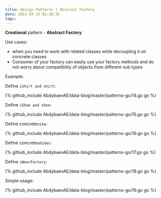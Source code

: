 ```yaml
---
title: Design Patterns | Abstract Factory
date: 2021-03-15 02:38:35
tags:
---
```


**Creational** pattern - **Abstract Factory**

Use cases:

- when you need to work with related classes while decoupling it on concrete classes 
- Consumer of your factory can easily use your factory methods and do not worry about compatibility of objects from different sub types 

Example: 

Define <code>iShirt and shirt</code>:

{% github_include AbdybaevAE/data-blog/master/patterns-go/14.go go %}

Define <code>iShoe and shoe</code>:

{% github_include AbdybaevAE/data-blog/master/patterns-go/15.go go %}

Define concrete<code>nike</code>:

{% github_include AbdybaevAE/data-blog/master/patterns-go/16.go go %}

Define concrete<code>adidas</code>:

{% github_include AbdybaevAE/data-blog/master/patterns-go/17.go go %}

Define <code>iWearFactory</code>:

{% github_include AbdybaevAE/data-blog/master/patterns-go/18.go go %}

Simple usage:

{% github_include AbdybaevAE/data-blog/master/patterns-go/19.go go %}

